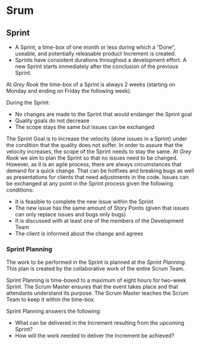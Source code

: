 # Srum
## Sprint 
* A Sprint, a time-box of one month or less during which a “Done”, useable, and
potentially releasable product Increment is created. 
* Sprints have consistent durations throughout a development effort. 
A new Sprint starts immediately after the conclusion of the previous Sprint.

At *Grey Rook* the time-box of a Sprint is always 2 weeks (starting on Monday and 
ending on Friday the following week).

During the Sprint:

* No changes are made to the Sprint that would endanger the Sprint goal
* Quality goals do not decrease
* The scope stays the same but issues can be exchanged

The Sprint Goal is to increase the velocity (done issues in a Sprint) under the 
condition that the quality does not suffer. In order to assure that the velocity
increases, the scope of the Sprint needs to stay the same. At *Grey Rook* we aim 
to plan the Sprint so that no issues need to be changed. However, as it is an agile 
process, there are always circumstances that demand for a quick change. That can be 
hotfixes and breaking bugs as well as presentations for clients that need adjustments 
in the code. Issues can be exchanged at any point in the Sprint process given the 
following conditions:

* It is feasible to complete the new issue within the Sprint
* The new issue has the same amount of Story Points (given that issues can only replace
issues and bugs only bugs)
* It is discussed with at least one of the members of the Development Team
* The client is informed about the change and agrees

### Sprint Planning
The work to be performed in the Sprint is planned at the *Sprint Planning*. 
This plan is created by the collaborative work of the entire Scrum Team.

Sprint Planning is time-boxed to a maximum of eight hours for two-week Sprint. 
The Scrum Master ensures that the event takes place and that attendants 
understand its purpose. The Scrum Master teaches the Scrum Team to keep it 
within the time-box.

Sprint Planning answers the following:

* What can be delivered in the Increment resulting from the upcoming Sprint?
* How will the work needed to deliver the Increment be achieved?